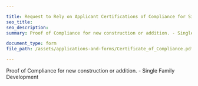 ```yaml
---

title: Request to Rely on Applicant Certifications of Compliance for Single-Family Development—New Construction or Addition
seo_title:
seo_description:
summary: Proof of Compliance for new construction or addition. - Single Family Development

document_type: form
file_path: /assets/applications-and-forms/Certificate_of_Compliance.pdf

---
```

Proof of Compliance for new construction or addition. - Single Family Development
